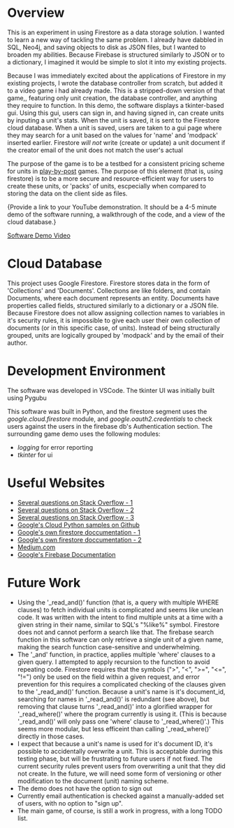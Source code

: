 # Overview

This is an experiment in using Firestore as a data storage solution.
I wanted to learn a new way of tackling the same problem.
I already have dabbled in SQL, Neo4j, and saving objects to disk as JSON files, but I wanted to broaden my abilities.
Because Firebase is structured similarly to JSON or to a dictionary, I imagined it would be simple to slot it into my existing projects.

Because I was immediately excited about the applications of Firestore in my existing projects, I wrote the database controller from scratch, but added it to a video game i had already made.
This is a stripped-down version of that game,, featuring only unit creation, the database controller, and anything they require to function.
In this demo, the software displays a tkinter-based gui.
Using this gui, users can sign in, and having signed in, can create units by inputing a unit's stats. When the unit is saved, it is sent to the Firestore cloud database.
When a unit is saved, users are taken to a gui page where they may search for a unit based on the values for 'name' and 'modpack' inserted earlier.
Firestore *will not* write (create or update) a unit document if the creator email of the unit does not match the user's actual 

The purpose of the game is to be a testbed for a consistent pricing scheme for units in [play-by-post](https://en.wikipedia.org/wiki/Play-by-post_role-playing_game) games. The purpose of this element (that is, using firestore) is to be a more secure and resource-efficient way for users to create these units, or 'packs' of units, escpecially when compared to storing the data on the client side as files.

{Provide a link to your YouTube demonstration.  It should be a 4-5 minute demo of the software running, a walkthrough of the code, and a view of the cloud database.}

[Software Demo Video](http://youtube.link.goes.here)

# Cloud Database

This project uses Google Firestore.
Firestore stores data in the form of 'Collections' and 'Documents'. Collections are like folders, and contain Documents, where each document represents an entity. Documents have properties called fields, structured similarly to a dictionary or a JSON file.
Because Firestore does not allow assigning collection names to variables in it's security rules, it is impossible to give each user their own collection of documents (or in this specific case, of units). Instead of being structurally grouped, units are logically grouped by 'modpack' and by the email of their author.

# Development Environment

The software was developed in VSCode. The tkinter UI was initially built using Pygubu

This software was built in Python, and the firestore segment uses the *google.cloud.firestore* module, and *google.oauth2.credentials* to check users against the users in the firebase db's Authentication section. The surrounding game demo uses the following modules:

* *logging* for error reporting
* *tkinter* for ui

# Useful Websites

* [Several questions on Stack Overflow - 1](https://stackoverflow.com/a/49919906)
* [Several questions on Stack Overflow - 2](https://stackoverflow.com/a/52424441)
* [Several questions on Stack Overflow - 3](https://stackoverflow.com/a/25854625)
* [Google's Cloud Python samples on Github](https://github.com/GoogleCloudPlatform/python-docs-samples/blob/main/firestore/cloud-client/snippets.py#L121)
* [Google's own firestore doccumentation - 1](https://firebase.google.com/docs/firestore/quickstart)
* [Google's own firestore doccumentation - 2](https://cloud.google.com/firestore/docs/security/rules-conditions)
* [Medium.com](https://medium.com/@bobthomas295/client-side-authentication-with-python-firestore-and-firebase-352e484a2634)
* [Google's Firebase Documentation](https://firebase.google.com/docs/reference/rest/auth)

# Future Work

* Using the '_read_and()' function (that is, a query with multiple WHERE clauses) to fetch individual units is complicated and seems like unclean code. It was written with the intent to find multiple units at a time with a given string in their name, similar to SQL's "%like%" symbol. Firestore does not and cannot perform a search like that. The firebase search function in this software can only retrieve a single unit of a given name, making the search function case-sensitive and underwhelming.
* The '_and' function, in practice, applies multiple 'where' clauses to a given query. I attempted to apply recursion to the function to avoid repeating code. Firestore requires that the symbols (">", "<", ">=", "<=", "!=") only be used on the field within a given request, and error prevention for this requires a complicated checking of the clauses given to the '_read_and()' function. Because a unit's name is it's document_id, searching for names in '_read_and()' is redundant (see above), but removing that clause turns '_read_and()' into a glorified wrapper for '_read_where()' where the program currently is using it. (This is because '_read_and()' will only pass one 'where' clause to '_read_where()'.) This seems more modular, but less efficeint than calling '_read_where()' directly in those cases.
* I expect that because a unit's name is used for it's document ID, it's possible to accidentally overwrite a unit. This is acceptable durring this testing phase, but will be frustrating to future users if not fixed. The current security rules prevent users from overwriting a unit that they did not create. In the future, we will need some form of versioning or other modification to the document (unit) naming scheme.
* The demo does not have the option to sign out
* Currently email authentication is checked against a manually-added set of users, with no option to "sign up".
* The main game, of course, is still a work in progress, with a long TODO list.